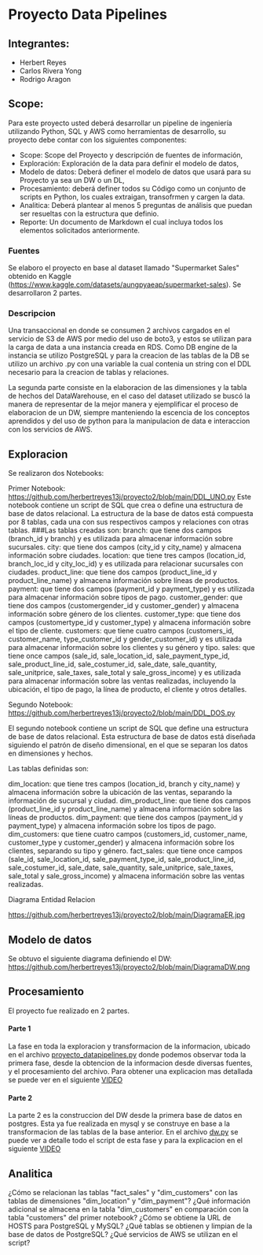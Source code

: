 # Proyecto Data Pipelines 

## Integrantes: 
- Herbert Reyes
- Carlos Rivera Yong
- Rodrigo Aragon

## Scope:

Para este proyecto usted deberá desarrollar un pipeline de ingeniería utilizando Python, SQL y AWS como herramientas de desarrollo, su proyecto debe contar con los siguientes componentes:
- Scope: Scope del Proyecto y descripción de fuentes de información,
- Exploración: Exploración de la data para definir el modelo de datos,
- Modelo de datos: Deberá definer el modelo de datos que usará para su Proyecto ya sea un DW o un DL,
- Procesamiento: deberá definer todos su Código como un conjunto de scripts en Python, los cuales extraigan, transofrmen y cargen la data.
- Analitica: Deberá plantear al menos 5 preguntas de análisis que puedan ser resueltas con la estructura que definio.
- Reporte: Un documento de Markdown el cual incluya todos los elementos solicitados anteriormente.

### Fuentes 

Se elaboro el proyecto en base al dataset llamado "Supermarket Sales" obtenido en Kaggle (https://www.kaggle.com/datasets/aungpyaeap/supermarket-sales). Se desarrollaron 2 partes. 

### Descripcion 

Una transaccional en donde se consumen 2 archivos cargados en el servicio de S3 de AWS por medio del uso de boto3, y estos se utilizan para la carga de data a una instancia creada en RDS. Como DB engine de la instancia se utilizo PostgreSQL y para la creacion de las tablas de la DB se utilizo un archivo .py con una variable la cual contenia un string con el DDL necesario para la creacion de tablas y relaciones. 

La segunda parte consiste en la elaboracion de las dimensiones y la tabla de hechos del DataWarehouse, en el caso del dataset utilizado se buscó la manera de representar de la mejor manera y ejemplificar el proceso de elaboracion de un DW, siempre manteniendo la escencia de los conceptos aprendidos y del uso de python para la manipulacion de data e interaccion con los servicios de AWS. 

## Exploracion

Se realizaron dos Notebooks:

Primer Notebook: https://github.com/herbertreyes13j/proyecto2/blob/main/DDL_UNO.py
Este notebook contiene un script de SQL que crea o define una estructura de base de datos relacional. La estructura de la base de datos está compuesta por 8 tablas, cada una con sus respectivos campos y relaciones con otras tablas.
###Las tablas creadas son:
branch: que tiene dos campos (branch_id y branch) y es utilizada para almacenar información sobre sucursales.
city: que tiene dos campos (city_id y city_name) y almacena información sobre ciudades.
location: que tiene tres campos (location_id, branch_loc_id y city_loc_id) y es utilizada para relacionar sucursales con ciudades.
product_line: que tiene dos campos (product_line_id y product_line_name) y almacena información sobre líneas de productos.
payment: que tiene dos campos (payment_id y payment_type) y es utilizada para almacenar información sobre tipos de pago.
customer_gender: que tiene dos campos (customergender_id y customer_gender) y almacena información sobre género de los clientes.
customer_type: que tiene dos campos (customertype_id y customer_type) y almacena información sobre el tipo de cliente.
customers: que tiene cuatro campos (customers_id, customer_name, type_customer_id y gender_customer_id) y es utilizada para almacenar información sobre los clientes y su género y tipo.
sales: que tiene once campos (sale_id, sale_location_id, sale_payment_type_id, sale_product_line_id, sale_costumer_id, sale_date, sale_quantity, sale_unitprice, sale_taxes, sale_total y sale_gross_income) y es utilizada para almacenar información sobre las ventas realizadas, incluyendo la ubicación, el tipo de pago, la línea de producto, el cliente y otros detalles.

Segundo Notebook: https://github.com/herbertreyes13j/proyecto2/blob/main/DDL_DOS.py

El segundo notebook contiene un script de SQL que define una estructura de base de datos relacional. Esta estructura de base de datos está diseñada siguiendo el patrón de diseño dimensional, en el que se separan los datos en dimensiones y hechos.

Las tablas definidas son:

dim_location: que tiene tres campos (location_id, branch y city_name) y almacena información sobre la ubicación de las ventas, separando la información de sucursal y ciudad.
dim_product_line: que tiene dos campos (product_line_id y product_line_name) y almacena información sobre las líneas de productos.
dim_payment: que tiene dos campos (payment_id y payment_type) y almacena información sobre los tipos de pago.
dim_customers: que tiene cuatro campos (customers_id, customer_name, customer_type y customer_gender) y almacena información sobre los clientes, separando su tipo y género.
fact_sales: que tiene once campos (sale_id, sale_location_id, sale_payment_type_id, sale_product_line_id, sale_costumer_id, sale_date, sale_quantity, sale_unitprice, sale_taxes, sale_total y sale_gross_income) y almacena información sobre las ventas realizadas.

Diagrama Entidad Relacion

https://github.com/herbertreyes13j/proyecto2/blob/main/DiagramaER.jpg

## Modelo de datos

Se obtuvo el siguiente diagrama definiendo el DW:
https://github.com/herbertreyes13j/proyecto2/blob/main/DiagramaDW.png


## Procesamiento

El proyecto fue realizado en 2 partes. 
#### Parte 1 
La fase en toda la exploracion y transformacion de la informacion, ubicado en el archivo [proyecto_datapipelines.py](https://github.com/herbertreyes13j/proyecto2/blob/main/proyecto_data_pipelines.py) donde podemos observar toda la primera fase, desde la obtencion de la informacion desde diversas fuentes, y el procesamiento del archivo. 
Para obtener una explicacion mas detallada se puede ver en el siguiente [VIDEO](https://drive.google.com/drive/folders/1urW117AeYEP5z8b7Seww-XBh4UJ4iNfn?usp=sharing)
#### Parte 2
La parte 2 es la construccion del DW desde la primera base de datos en postgres. Esta ya fue realizada en mysql y se construye en base a la transformacion de las tablas de la base anterior. En el archivo [dw.py](https://github.com/herbertreyes13j/proyecto2/blob/main/dw.py) se puede ver a detalle todo el script de esta fase y para la explicacion en el siguiente [VIDEO](https://drive.google.com/file/d/1TYe0RUGOzP_pEr1R4huYLJ65kU61BRph/view?usp=sharing)

## Analitica

¿Cómo se relacionan las tablas "fact_sales" y "dim_customers" con las tablas de dimensiones "dim_location" y "dim_payment"?
¿Qué información adicional se almacena en la tabla "dim_customers" en comparación con la tabla "customers" del primer notebook?
¿Cómo se obtiene la URL de HOSTS para PostgreSQL y MySQL?
¿Qué tablas se obtienen y limpian de la base de datos de PostgreSQL?
¿Qué servicios de AWS se utilizan en el script?






